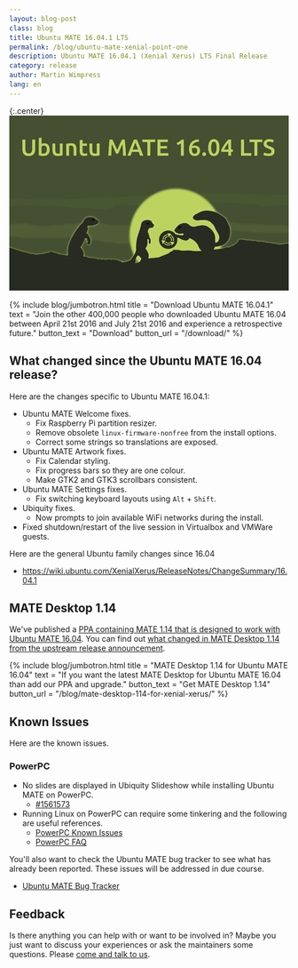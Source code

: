 ```yaml
---
layout: blog-post
class: blog
title: Ubuntu MATE 16.04.1 LTS
permalink: /blog/ubuntu-mate-xenial-point-one
description: Ubuntu MATE 16.04.1 (Xenial Xerus) LTS Final Release
category: release
author: Martin Wimpress
lang: en
---
```


{:.center}
![Ubuntu MATE 16.04.1 LTS Final Release](/images/blog/ubuntu-mate-1604-final.png)

{% include blog/jumbotron.html
    title = "Download Ubuntu MATE 16.04.1"
    text = "Join the other 400,000 people who downloaded Ubuntu MATE 16.04 between April 21st 2016 and July 21st 2016 and experience a retrospective future."
    button_text = "Download"
    button_url = "/download/"
%}

## What changed since the Ubuntu MATE 16.04 release?

Here are the changes specific to Ubuntu MATE 16.04.1:

  * Ubuntu MATE Welcome fixes.
    * Fix Raspberry Pi partition resizer.
    * Remove obsolete `linux-firmware-nonfree` from the install options.
    * Correct some strings so translations are exposed.
  * Ubuntu MATE Artwork fixes.
    * Fix Calendar styling.
    * Fix progress bars so they are one colour.
    * Make GTK2 and GTK3 scrollbars consistent.
  * Ubuntu MATE Settings fixes.
    * Fix switching keyboard layouts using `Alt` + `Shift`.
  * Ubiquity fixes.
    * Now prompts to join available WiFi networks during the install.
  * Fixed shutdown/restart of the live session in Virtualbox and VMWare guests.

Here are the general Ubuntu family changes since 16.04

  * https://wiki.ubuntu.com/XenialXerus/ReleaseNotes/ChangeSummary/16.04.1

## MATE Desktop 1.14

We've published a [PPA containing MATE 1.14 that is
designed to work with Ubuntu MATE 16.04](https://launchpad.net/~ubuntu-mate-dev/+archive/ubuntu/xenial-mate).
You can find out [what changed in MATE Desktop 1.14 from the upstream release announcement](http://mate-desktop.org/blog/2016-04-08-mate-1-14-released/).

{% include blog/jumbotron.html
    title = "MATE Desktop 1.14 for Ubuntu MATE 16.04"
    text = "If you want the latest MATE Desktop for Ubuntu MATE 16.04 than add our PPA and upgrade."
    button_text = "Get MATE Desktop 1.14"
    button_url = "/blog/mate-desktop-114-for-xenial-xerus/"
%}

## Known Issues

Here are the known issues.

### PowerPC

  * No slides are displayed in Ubiquity Slideshow while installing Ubuntu MATE on PowerPC.
    * [#1561573](https://bugs.launchpad.net/bugs/1561573)
  * Running Linux on PowerPC can require some tinkering and the following are useful references.
    * [PowerPC Known Issues](https://wiki.ubuntu.com/PowerPCKnownIssues)
    * [PowerPC FAQ](https://wiki.ubuntu.com/PowerPCFAQ)

You'll also want to check the Ubuntu MATE bug tracker to see what has
already been reported. These issues will be addressed in due course.

  * [Ubuntu MATE Bug Tracker](https://bugs.launchpad.net/ubuntu-mate)

## Feedback

Is there anything you can help with or want to be involved in? Maybe you just
want to discuss your experiences or ask the maintainers some questions. Please
[come and talk to us](https://ubuntu-mate.community/).
